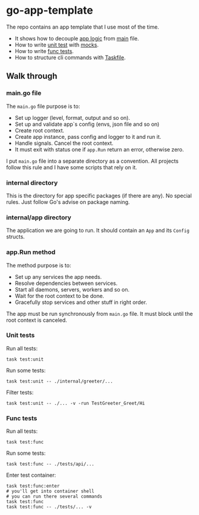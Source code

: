 # go-app-template

The repo contains an app template that I use most of the time.

* It shows how to decouple [app logic](internal/app/app.go) from [main](main/main.go) file. 
* How to write [unit test](internal/greeter/greeter_test.go) with [mocks](internal/api/greethandler/handler_test.go).
* How to write [func tests](tests/api_test/greethandler_test.go).
* How to structure cli commands with [Taskfile](Taskfile.yml).

## Walk through 

### main.go file

The `main.go` file purpose is to:
* Set up logger (level, format, output and so on).
* Set up and validate app`s config (envs, json file and so on)
* Create root context.
* Create app instance, pass config and logger to it and run it. 
* Handle signals. Cancel the root context.
* It must exit with status one if `app.Run` return an error, otherwise zero. 

I put `main.go` file into a separate directory as a convention. 
All projects follow this rule and I have some scripts that rely on it.

### internal directory

This is the directory for app specific packages (if there are any).
No special rules. Just follow Go's advise on package naming.

### internal/app directory

The application we are going to run. 
It should contain an `App` and its `Config` structs.

### app.Run method

The method purpose is to:

* Set up any services the app needs.
* Resolve dependencies between services.
* Start all daemons, servers, workers and so on.
* Wait for the root context to be done.
* Gracefully stop services and other stuff in right order.

The app must be run synchronously from `main.go` file.
It must block until the root context is canceled.

### Unit tests

Run all tests:
```shell
task test:unit
```

Run some tests:
```shell
task test:unit -- ./internal/greeter/...
```

Filter tests:
```shell
task test:unit -- ./... -v -run TestGreeter_Greet/Hi
```

### Func tests

Run all tests:
```shell
task test:func
```

Run some tests:
```shell
task test:func -- ./tests/api/...
```

Enter test container:
```shell
task test:func:enter
# you'll get into container shell
# you can run there several commands 
task test:func 
task test:func -- ./tests/... -v 
```


